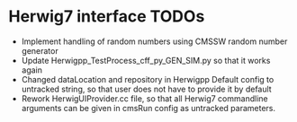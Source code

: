 # Herwig7 interface TODOs 

* Implement handling of random numbers using CMSSW random number generator
* Update Herwigpp_TestProcess_cff_py_GEN_SIM.py so that it works again
* Changed dataLocation and repository in Herwigpp Default config to untracked string, so that user does not have to provide it by default
* Rework HerwigUIProvider.cc file, so that all Herwig7 commandline arguments can be given in cmsRun config as untracked parameters.
